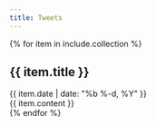 ```yaml
---
title: Tweets
---
```


{% for item in include.collection %}
  <h2>{{ item.title }}</h2>
  <time datetime='{{ item.date | date_to_xmlschema }}'>
    {{ item.date | date: "%b %-d, %Y" }}
  </time>
  <div class="post-content" itemprop="articleBody">
    {{ item.content }}
  </div>
{% endfor %}
